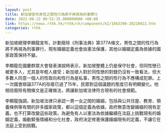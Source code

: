 ```yaml
---
layout: post
title: 新加坡宣布男性之間性行為將不再視為刑事罪行
date: 2022-08-22 00:52:35.000000000 +08:00
link: https://news.rthk.hk/rthk/ch/component/k2/1663396-20220822.htm
categories: rthk
---
```


新加坡總理李顯龍宣布，計劃廢除《刑事法典》第377A條文，男性之間的性行為將不再視為刑事罪行，現有婚姻定義也會由憲法保護，其他以婚姻定義為依據的國家政策保持不變。

李顯龍在國慶群眾大會發表演說時表示，新加坡整體上仍是保守社會，但同性戀已被更多人，尤其是年輕人接受；新加坡人對於同性戀的對錯仍沒有一致看法，但大多數人同意一個人的性取向和性行為是私事，男性之間的性行為不應構成犯罪。上一次國會辯論377A的存廢已過了15年，民眾對這個議題的態度已有明顯變化。他相信廢除有關條文是正確做法，將讓新加坡法律符合現有的社會規範。

李顯龍強調，新加坡法律只承認一男一女之間的婚姻，包括與公共住屋、教育、領養條例等有關的許多國家政策，都以這個定義為依據。政府無意改變婚姻的現有定義，也不打算改變這些政策。為避免有人以憲法為依據繼續在法庭上挑戰現有的婚姻定義，煽動緊張情緒和分化社會，政府決定修憲保護婚姻現有的定義，不讓它在法庭上受到挑戰。
